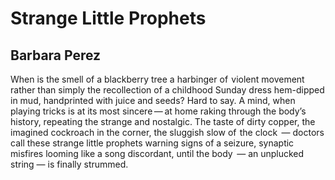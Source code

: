 # Strange Little Prophets
## Barbara Perez
When is the smell of a blackberry tree
a harbinger of  violent movement
rather than simply the recollection of
a childhood Sunday dress hem-dipped
in mud, handprinted with juice and seeds?
Hard to say. A mind, when playing tricks
is at its most sincere — at home raking
through the body’s history, repeating
the strange and nostalgic. The taste of
dirty copper, the imagined cockroach
in the corner, the sluggish slow of  the clock
 — doctors call these strange little prophets
warning signs of a seizure, synaptic misfires
looming like a song discordant, until the body
 — an unplucked string — is finally strummed.